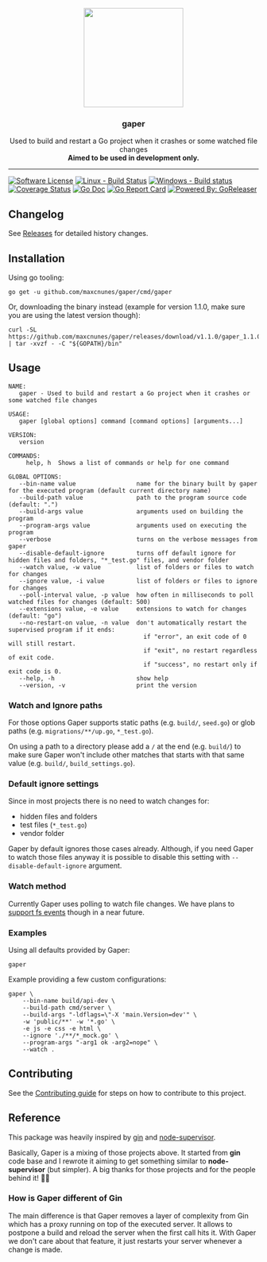 <p align="center">
  <img width="200px" src="https://raw.githubusercontent.com/maxcnunes/gaper/master/gopher-gaper.png">
  <h3 align="center">gaper</h3>
  <p align="center">
   Used to build and restart a Go project when it crashes or some watched file changes
   <br />
   <b>Aimed to be used in development only.</b>
  </p>
</p>

---

[![Software License](https://img.shields.io/badge/license-MIT-brightgreen.svg?style=flat-square)](LICENSE.md)
[![Linux - Build Status](https://travis-ci.org/maxcnunes/gaper.svg?branch=master)](https://travis-ci.org/maxcnunes/gaper)
[![Windows - Build status](https://ci.appveyor.com/api/projects/status/e0g00kmxwv44?svg=true)](https://ci.appveyor.com/project/maxcnunes/gaper)
[![Coverage Status](https://codecov.io/gh/maxcnunes/gaper/branch/master/graph/badge.svg)](https://codecov.io/gh/maxcnunes/gaper)
[![Go Doc](https://img.shields.io/badge/godoc-reference-blue.svg?style=flat-square)](http://godoc.org/github.com/maxcnunes/gaper)
[![Go Report Card](https://goreportcard.com/badge/github.com/maxcnunes/gaper)](https://goreportcard.com/report/github.com/maxcnunes/gaper)
[![Powered By: GoReleaser](https://img.shields.io/badge/powered%20by-goreleaser-green.svg?style=flat-square)](https://github.com/goreleaser)

## Changelog

See [Releases](https://github.com/maxcnunes/gaper/releases) for detailed history changes.

## Installation

Using go tooling:

```
go get -u github.com/maxcnunes/gaper/cmd/gaper
```

Or, downloading the binary instead (example for version 1.1.0, make sure you are using the latest version though):

```
curl -SL https://github.com/maxcnunes/gaper/releases/download/v1.1.0/gaper_1.1.0_linux_amd64.tar.gz | tar -xvzf - -C "${GOPATH}/bin"
```

## Usage

```
NAME:
   gaper - Used to build and restart a Go project when it crashes or some watched file changes

USAGE:
   gaper [global options] command [command options] [arguments...]

VERSION:
   version

COMMANDS:
     help, h  Shows a list of commands or help for one command

GLOBAL OPTIONS:
   --bin-name value                 name for the binary built by gaper for the executed program (default current directory name)
   --build-path value               path to the program source code (default: ".")
   --build-args value               arguments used on building the program
   --program-args value             arguments used on executing the program
   --verbose                        turns on the verbose messages from gaper
   --disable-default-ignore         turns off default ignore for hidden files and folders, "*_test.go" files, and vendor folder
   --watch value, -w value          list of folders or files to watch for changes
   --ignore value, -i value         list of folders or files to ignore for changes
   --poll-interval value, -p value  how often in milliseconds to poll watched files for changes (default: 500)
   --extensions value, -e value     extensions to watch for changes (default: "go")
   --no-restart-on value, -n value  don't automatically restart the supervised program if it ends:
                                      if "error", an exit code of 0 will still restart.
                                      if "exit", no restart regardless of exit code.
                                      if "success", no restart only if exit code is 0.
   --help, -h                       show help
   --version, -v                    print the version
```

### Watch and Ignore paths

For those options Gaper supports static paths (e.g. `build/`, `seed.go`) or glob paths (e.g. `migrations/**/up.go`, `*_test.go`).

On using a path to a directory please add a `/` at the end (e.g. `build/`) to make sure Gaper won't include other matches that starts with that same value (e.g. `build/`, `build_settings.go`).

### Default ignore settings

Since in most projects there is no need to watch changes for:

* hidden files and folders
* test files (`*_test.go`)
* vendor folder

Gaper by default ignores those cases already. Although, if you need Gaper to watch those files anyway it is possible to disable this setting with `--disable-default-ignore` argument.

### Watch method

Currently Gaper uses polling to watch file changes. We have plans to [support fs events](https://github.com/maxcnunes/gaper/issues/12) though in a near future.

### Examples

Using all defaults provided by Gaper:

```
gaper
```

Example providing a few custom configurations:

```
gaper \
    --bin-name build/api-dev \
    --build-path cmd/server \
    --build-args "-ldflags=\"-X 'main.Version=dev'" \
    -w 'public/**' -w '*.go' \
    -e js -e css -e html \
    --ignore './**/*_mock.go' \
    --program-args "-arg1 ok -arg2=nope" \
    --watch .
```

## Contributing

See the [Contributing guide](/CONTRIBUTING.md) for steps on how to contribute to this project.

## Reference

This package was heavily inspired by [gin](https://github.com/codegangsta/gin) and [node-supervisor](https://github.com/petruisfan/node-supervisor).

Basically, Gaper is a mixing of those projects above. It started from **gin** code base and I rewrote it aiming to get
something similar to **node-supervisor** (but simpler). A big thanks for those projects and for the people behind it!
:clap::clap:

### How is Gaper different of Gin

The main difference is that Gaper removes a layer of complexity from Gin which has a proxy running on top of 
the executed server. It allows to postpone a build and reload the server when the first call hits it. With Gaper 
we don't care about that feature, it just restarts your server whenever a change is made.
